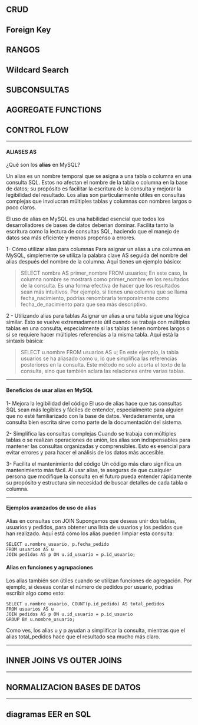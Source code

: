 

## CRUD

## Foreign Key

## RANGOS

## Wildcard Search

## SUBCONSULTAS

## AGGREGATE FUNCTIONS

## CONTROL FLOW
---
#### ALIASES AS

¿Qué son los **alias** en MySQL?

Un alias es un nombre temporal que se asigna a una tabla o columna en una consulta SQL. Estos no afectan el nombre de la tabla o columna en la base de datos; su propósito es facilitar la escritura de la consulta y mejorar la legibilidad del resultado. Los alias son particularmente útiles en consultas complejas que involucran múltiples tablas y columnas con nombres largos o poco claros.

El uso de alias en MySQL es una habilidad esencial que todos los desarrolladores de bases de datos deberían dominar. Facilita tanto la escritura como la lectura de consultas SQL, haciendo que el manejo de datos sea más eficiente y menos propenso a errores.


1- Cómo utilizar alias para columnas
Para asignar un alias a una columna en MySQL, simplemente se utiliza la palabra clave AS seguida del nombre del alias después del nombre de la columna. Aquí tienes un ejemplo básico:

> SELECT nombre AS primer_nombre FROM usuarios;
En este caso, la columna nombre se mostrará como primer_nombre en los resultados de la consulta. Es una forma efectiva de hacer que los resultados sean más intuitivos. Por ejemplo, si tienes una columna que se llama fecha_nacimiento, podrías renombrarla temporalmente como fecha_de_nacimiento para que sea más descriptivo.

2 - Utilizando alias para tablas
Asignar un alias a una tabla sigue una lógica similar. Esto se vuelve extremadamente útil cuando se trabaja con múltiples tablas en una consulta, especialmente si las tablas tienen nombres largos o si se requiere hacer múltiples referencias a la misma tabla. Aquí está la sintaxis básica:

> SELECT u.nombre FROM usuarios AS u;
En este ejemplo, la tabla usuarios se ha aliasado como u, lo que simplifica las referencias posteriores en la consulta. Este método no solo acorta el texto de la consulta, sino que también aclara las relaciones entre varias tablas.
---
#### Beneficios de usar alias en MySQL

1- Mejora la legibilidad del código
El uso de alias hace que tus consultas SQL sean más legibles y fáciles de entender, especialmente para alguien que no esté familiarizado con la base de datos. Verdaderamente, una consulta bien escrita sirve como parte de la documentación del sistema.

2- Simplifica las consultas complejas
Cuando se trabaja con múltiples tablas o se realizan operaciones de unión, los alias son indispensables para mantener las consultas organizadas y comprensibles. Esto es esencial para evitar errores y para hacer el análisis de los datos más accesible.

3- Facilita el mantenimiento del código
Un código más claro significa un mantenimiento más fácil. Al usar alias, te aseguras de que cualquier persona que modifique la consulta en el futuro pueda entender rápidamente su propósito y estructura sin necesidad de buscar detalles de cada tabla o columna.

---
#### Ejemplos avanzados de uso de alias
Alias en consultas con JOIN
Supongamos que deseas unir dos tablas, usuarios y pedidos, para obtener una lista de usuarios y los pedidos que han realizado. Aquí está cómo los alias pueden limpiar esta consulta:
```
SELECT u.nombre_usuario, p.fecha_pedido
FROM usuarios AS u
JOIN pedidos AS p ON u.id_usuario = p.id_usuario;
```

#### Alias en funciones y agrupaciones
Los alias también son útiles cuando se utilizan funciones de agregación. Por ejemplo, si deseas contar el número de pedidos por usuario, podrías escribir algo como esto:
```
SELECT u.nombre_usuario, COUNT(p.id_pedido) AS total_pedidos
FROM usuarios AS u
JOIN pedidos AS p ON u.id_usuario = p.id_usuario
GROUP BY u.nombre_usuario;
```
Como ves, los alias u y p ayudan a simplificar la consulta, mientras que el alias total_pedidos hace que el resultado sea mucho más claro.

---

## INNER JOINS VS OUTER JOINS

---
## NORMALIZACION BASES DE DATOS

---
## diagramas EER en SQL

